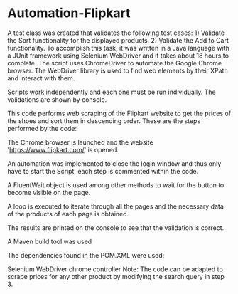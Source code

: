 # Automation-Flipkart
A test class was created that validates the following test cases: 1) Validate the Sort functionality for the displayed products. 2) Validate the Add to Cart functionality.
To accomplish this task, it was written in a Java language with a JUnit framework using Selenium WebDriver and it takes about 18 hours to complete.
The script uses ChromeDriver to automate the Google Chrome browser. The WebDriver library is used to find web elements by their XPath and interact with them.

Scripts work independently and each one must be run individually. The validations are shown by console.

This code performs web scraping of the Flipkart website to get the prices of the shoes and sort them in descending order. These are the steps performed by the code:

The Chrome browser is launched and the website 'https://www.flipkart.com/' is opened.

An automation was implemented to close the login window and thus only have to start the Script, each step is commented within the code.

A FluentWait object is used among other methods to wait for the button to become visible on the page.

A loop is executed to iterate through all the pages and the necessary data of the products of each page is obtained.

The results are printed on the console to see that the validation is correct.

A Maven build tool was used

The dependencies found in the POM.XML were used:

Selenium WebDriver
chrome controller
Note: The code can be adapted to scrape prices for any other product by modifying the search query in step 3.
